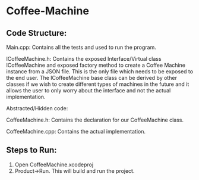 # Coffee-Machine

## Code Structure:
Main.cpp: Contains all the tests and used to run the program.
  
ICoffeeMachine.h: Contains the exposed Interface/Virtual class ICoffeeMachine and exposed factory method to create a Coffee Machine instance from a JSON file. This is the only file which needs to be exposed to the end user. The ICoffeeMachine base class can be derived by other classes if we wish to create different types of machines in the future and it allows the user to only worry about the interface and not the actual implementation.

Abstracted/Hidden code:

CoffeeMachine.h: Contains the declaration for our CoffeeMachine class.

CoffeeMachine.cpp: Contains the actual implementation.

## Steps to Run:
1. Open CoffeeMachine.xcodeproj
2. Product->Run. This will build and run the project.
